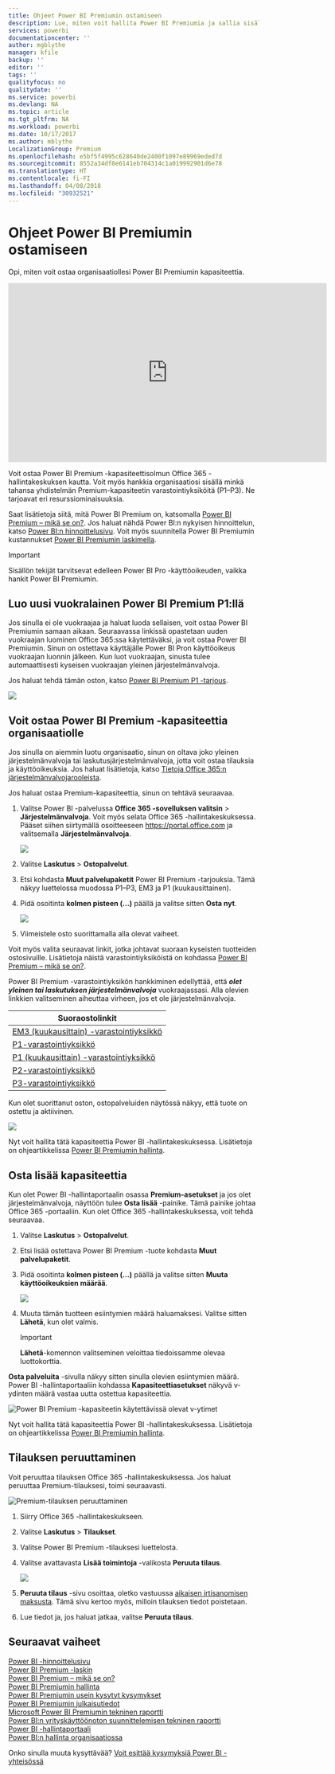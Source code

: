```yaml
---
title: Ohjeet Power BI Premiumin ostamiseen
description: Lue, miten voit hallita Power BI Premiumia ja sallia sisällön käytön koko organisaatiossa.
services: powerbi
documentationcenter: ''
author: mgblythe
manager: kfile
backup: ''
editor: ''
tags: ''
qualityfocus: no
qualitydate: ''
ms.service: powerbi
ms.devlang: NA
ms.topic: article
ms.tgt_pltfrm: NA
ms.workload: powerbi
ms.date: 10/17/2017
ms.author: mblythe
LocalizationGroup: Premium
ms.openlocfilehash: e5bf5f4995c628640de2400f1097e89969eded7d
ms.sourcegitcommit: 8552a34df8e6141eb704314c1a019992901d6e78
ms.translationtype: HT
ms.contentlocale: fi-FI
ms.lasthandoff: 04/08/2018
ms.locfileid: "30932521"
---
```

# <a name="how-to-purchase-power-bi-premium"></a>Ohjeet Power BI Premiumin ostamiseen
Opi, miten voit ostaa organisaatiollesi Power BI Premiumin kapasiteettia.

<iframe width="640" height="360" src="https://www.youtube.com/embed/NkvYs5Qp4iA?rel=0&amp;showinfo=0" frameborder="0" allowfullscreen></iframe>

Voit ostaa Power BI Premium -kapasiteettisolmun Office 365 -hallintakeskuksen kautta. Voit myös hankkia organisaatiosi sisällä minkä tahansa yhdistelmän Premium-kapasiteetin varastointiyksiköitä (P1–P3). Ne tarjoavat eri resurssiominaisuuksia.

Saat lisätietoja siitä, mitä Power BI Premium on, katsomalla [Power BI Premium – mikä se on?](service-premium.md). Jos haluat nähdä Power BI:n nykyisen hinnoittelun, katso [Power BI:n hinnoittelusivu](https://powerbi.microsoft.com/pricing/). Voit myös suunnitella Power BI Premiumin kustannukset [Power BI Premiumin laskimella](https://powerbi.microsoft.com/calculator/).

> [!IMPORTANT]
> Sisällön tekijät tarvitsevat edelleen Power BI Pro -käyttöoikeuden, vaikka hankit Power BI Premiumin.
> 
> 

## <a name="create-a-new-tenant-with-power-bi-premium-p1"></a>Luo uusi vuokralainen Power BI Premium P1:llä
Jos sinulla ei ole vuokraajaa ja haluat luoda sellaisen, voit ostaa Power BI Premiumin samaan aikaan. Seuraavassa linkissä opastetaan uuden vuokraajan luominen Office 365:ssa käytettäväksi, ja voit ostaa Power BI Premiumin. Sinun on ostettava käyttäjälle Power BI Pron käyttöoikeus vuokraajan luonnin jälkeen. Kun luot vuokraajan, sinusta tulee automaattisesti kyseisen vuokraajan yleinen järjestelmänvalvoja.

Jos haluat tehdä tämän oston, katso [Power BI Premium P1 -tarjous](https://signup.microsoft.com/Signup?OfferId=b3ec5615-cc11-48de-967d-8d79f7cb0af1).

![](media/service-admin-premium-purchase/premium-purchase-with-tenant.png)

## <a name="purchase-a-power-bi-premium-capacity-for-an-existing-organization"></a>Voit ostaa Power BI Premium -kapasiteettia organisaatiolle
Jos sinulla on aiemmin luotu organisaatio, sinun on oltava joko yleinen järjestelmänvalvoja tai laskutusjärjestelmänvalvoja, jotta voit ostaa tilauksia ja käyttöoikeuksia. Jos haluat lisätietoja, katso [Tietoja Office 365:n järjestelmänvalvojarooleista](https://support.office.com/article/About-Office-365-admin-roles-da585eea-f576-4f55-a1e0-87090b6aaa9d).

Jos haluat ostaa Premium-kapasiteettia, sinun on tehtävä seuraavaa.

1. Valitse Power BI -palvelussa **Office 365 -sovelluksen valitsin** > **Järjestelmänvalvoja**. Voit myös selata Office 365 -hallintakeskuksessa. Pääset siihen siirtymällä osoitteeseen https://portal.office.com ja valitsemalla **Järjestelmänvalvoja**.
   
    ![](media/service-admin-premium-purchase/o365-app-picker.png)
2. Valitse **Laskutus** > **Ostopalvelut**.
3. Etsi kohdasta **Muut palvelupaketit** Power BI Premium -tarjouksia. Tämä näkyy luettelossa muodossa P1–P3, EM3 ja P1 (kuukausittainen).
4. Pidä osoitinta **kolmen pisteen (...)**  päällä ja valitse sitten **Osta nyt**.
   
    ![](media/service-admin-premium-purchase/premium-purchase.png)
5. Viimeistele osto suorittamalla alla olevat vaiheet.

Voit myös valita seuraavat linkit, jotka johtavat suoraan kyseisten tuotteiden ostosivuille. Lisätietoja näistä varastointiyksiköistä on kohdassa [Power BI Premium – mikä se on?](service-premium.md#premiumskus).

Power BI Premium -varastointiyksikön hankkiminen edellyttää, että ***olet yleinen tai laskutuksen järjestelmänvalvoja*** vuokraajassasi. Alla olevien linkkien valitseminen aiheuttaa virheen, jos et ole järjestelmänvalvoja.

| Suoraostolinkit |
| --- |
| [EM3 (kuukausittain) -varastointiyksikkö](https://portal.office.com/commerce/completeorder.aspx?OfferId=4004702D-749C-4F74-BF47-3048F1833780&adminportal=1) |
| [P1-varastointiyksikkö](https://portal.office.com/commerce/completeorder.aspx?OfferId=b3ec5615-cc11-48de-967d-8d79f7cb0af1&adminportal=1) |
| [P1 (kuukausittain) -varastointiyksikkö](https://portal.office.com/commerce/completeorder.aspx?OfferId=E4C8EDD3-74A1-4D42-A738-C647972FBE81&adminportal=1) |
| [P2-varastointiyksikkö](https://portal.office.com/commerce/completeorder.aspx?OfferId=062F2AA7-B4BC-4B0E-980F-2072102D8605&adminportal=1) |
| [P3-varastointiyksikkö](https://portal.office.com/commerce/completeorder.aspx?OfferId=40c7d673-375c-42a1-84ca-f993a524fed0&adminportal=1) |

Kun olet suorittanut oston, ostopalveluiden näytössä näkyy, että tuote on ostettu ja aktiivinen.

![](media/service-admin-premium-purchase/premium-purchased.png)

Nyt voit hallita tätä kapasiteettia Power BI -hallintakeskuksessa. Lisätietoja on ohjeartikkelissa [Power BI Premiumin hallinta](service-admin-premium-manage.md).

## <a name="purchase-more-capacities"></a>Osta lisää kapasiteettia
Kun olet Power BI -hallintaportaalin osassa **Premium-asetukset** ja jos olet järjestelmänvalvoja, näyttöön tulee **Osta lisää** -painike. Tämä painike johtaa Office 365 -portaaliin. Kun olet Office 365 -hallintakeskuksessa, voit tehdä seuraavaa.

1. Valitse **Laskutus** > **Ostopalvelut**.
2. Etsi lisää ostettava Power BI Premium -tuote kohdasta **Muut palvelupaketit**.
3. Pidä osoitinta **kolmen pisteen (...)**  päällä ja valitse sitten **Muuta käyttöoikeuksien määrää**.
   
    ![](media/service-admin-premium-purchase/premium-purchase-more.png)
4. Muuta tämän tuotteen esiintymien määrä haluamaksesi. Valitse sitten **Lähetä**, kun olet valmis.
   
   > [!IMPORTANT]
   > **Lähetä**-komennon valitseminen veloittaa tiedoissamme olevaa luottokorttia.
   > 
   > 

**Osta palveluita** -sivulla näkyy sitten sinulla olevien esiintymien määrä. Power BI -hallintaportaaliin kohdassa **Kapasiteettiasetukset** näkyvä v-ydinten määrä vastaa uutta ostettua kapasiteettia.

![Power BI Premium -kapasiteetin käytettävissä olevat v-ytimet](media/service-admin-premium-purchase/premium-capacities.png)

Nyt voit hallita tätä kapasiteettia Power BI -hallintakeskuksessa. Lisätietoja on ohjeartikkelissa [Power BI Premiumin hallinta](service-admin-premium-manage.md).

## <a name="cancel-your-subscription"></a>Tilauksen peruuttaminen
Voit peruuttaa tilauksen Office 365 -hallintakeskuksessa. Jos haluat peruuttaa Premium-tilauksesi, toimi seuraavasti.

![](media/service-admin-premium-purchase/premium-cancel-subscription.png "Premium-tilauksen peruuttaminen")

1. Siirry Office 365 -hallintakeskukseen.
2. Valitse **Laskutus** > **Tilaukset**.
3. Valitse Power BI Premium -tilauksesi luettelosta.
4. Valitse avattavasta **Lisää toimintoja** -valikosta **Peruuta tilaus**.
   
    ![](media/service-admin-premium-purchase/o365-more-actions.png)
5. **Peruuta tilaus** -sivu osoittaa, oletko vastuussa [aikaisen irtisanomisen maksusta](https://support.office.com/article/early-termination-fees-6487d4de-401a-466f-8bc3-c0beb5cc40d3). Tämä sivu kertoo myös, milloin tilauksen tiedot poistetaan.
6. Lue tiedot ja, jos haluat jatkaa, valitse **Peruuta tilaus**.

## <a name="next-steps"></a>Seuraavat vaiheet
[Power BI -hinnoittelusivu](https://powerbi.microsoft.com/pricing/)  
[Power BI Premium -laskin](https://powerbi.microsoft.com/calculator/)  
[Power BI Premium – mikä se on?](service-premium.md)  
[Power BI Premiumin hallinta](service-admin-premium-manage.md)  
[Power BI Premiumin usein kysytyt kysymykset](service-premium-faq.md)  
[Power BI Premiumin julkaisutiedot](service-premium-release-notes.md)  
[Microsoft Power BI Premiumin tekninen raportti](https://aka.ms/pbipremiumwhitepaper)  
[Power BI:n yrityskäyttöönoton suunnittelemisen tekninen raportti](https://aka.ms/pbienterprisedeploy)  
[Power BI -hallintaportaali](service-admin-portal.md)  
[Power BI:n hallinta organisaatiossa](service-admin-administering-power-bi-in-your-organization.md)  

Onko sinulla muuta kysyttävää? [Voit esittää kysymyksiä Power BI -yhteisössä](http://community.powerbi.com/)


